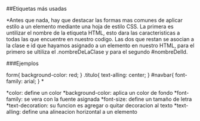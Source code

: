 ##Etiquetas más usadas

*Antes que nada, hay que destacar las formas mas comunes de aplicar estilo a un elemento mediante una hoja de estilo CSS.
La primera es untilizar el nombre de la etiqueta HTML, esto dara las caracteristicas a todas las que encuentre en nuestro codigo.
Las dos que restan se asocian a la clase e id que hayamos asignado a un elemento en nuestro HTML, para el primero se ultiliza el .nombreDeLaClase y para el segundo #nombreDelId.

###Ejemplos  

form{
  background-color: red;
}
.titulo{
  text-alling: center;
}
#navbar{
  font-family: arial;
}
*

*color: define un color
*background-color: aplica un color de fondo
*font-family: se vera con la fuente asignada
*font-size: define un tamaño de letra
*text-decoration: su funcion es agregar o quitar decoracion al texto
*text-alling: define una alineacion horizontal a un elemento
